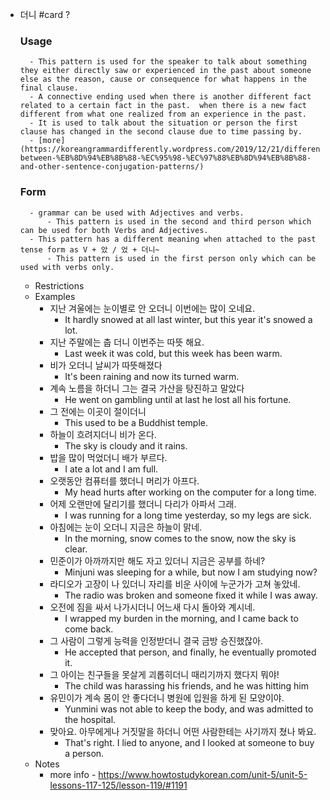 - 더니 #card
  ?
	### Usage
		- This pattern is used for the speaker to talk about something they either directly saw or experienced in the past about someone else as the reason, cause or consequence for what happens in the final clause.
		- A connective ending used when there is another different fact related to a certain fact in the past.  when there is a new fact different from what one realized from an experience in the past.
		- It is used to talk about the situation or person the first clause has changed in the second clause due to time passing by.
		- [more](https://koreangrammardifferently.wordpress.com/2019/12/21/difference-between-%EB%8D%94%EB%8B%88-%EC%95%98-%EC%97%88%EB%8D%94%EB%8B%88-and-other-sentence-conjugation-patterns/)
	### Form
	  
		- grammar can be used with Adjectives and verbs.
			- This pattern is used in the second and third person which can be used for both Verbs and Adjectives.
		- This pattern has a different meaning when attached to the past tense form as V + 았 / 었 + 더니~
			- This pattern is used in the first person only which can be used with verbs only.
	- Restrictions
	- Examples
		- 지난 겨울에는 눈이별로 안 오더니 이번에는 많이 오네요.
			- It hardly snowed at all last winter, but this year it's snowed a lot.
		- 지난 주말에는 춥 더니 이번주는 따뜻 해요.
			- Last week it was cold, but this week has been warm.
		- 비가 오더니 날씨가 따뜻해졌다
			- It's been raining and now its turned warm.
		- 계속 노름을 하더니 그는 결국 가산을 탕진하고 말았다
			- He went on gambling until at last he lost all his fortune.
		- 그 전에는 이곳이 절이더니
			- This used to be a Buddhist temple.
		- 하늘이 흐려지더니 비가 온다.
			- The sky is cloudy and it rains.
		- 밥을 많이 먹었더니 배가 부르다.
			- I ate a lot and I am full.
		- 오랫동안 컴퓨터를 했더니 머리가 아프다.
			- My head hurts after working on the computer for a long time.
		- 어제 오랜만에 달리기를 했더니 다리가 아파서 그래.
			- I was running for a long time yesterday, so my legs are sick.
		- 아침에는 눈이 오더니 지금은 하늘이 맑네.
			- In the morning, snow comes to the snow, now the sky is clear.
		- 민준이가 아까까지만 해도 자고 있더니 지금은 공부를 하네?
			- Minjuni was sleeping for a while, but now I am studying now?
		- 라디오가 고장이 나 있더니 자리를 비운 사이에 누군가가 고쳐 놓았네.
			- The radio was broken and someone fixed it while I was away.
		- 오전에 짐을 싸서 나가시더니 어느새 다시 돌아와 계시네.
			- I wrapped my burden in the morning, and I came back to come back.
		- 그 사람이 그렇게 능력을 인정받더니 결국 금방 승진했잖아.
			- He accepted that person, and finally, he eventually promoted it.
		- 그 아이는 친구들을 못살게 괴롭히더니 때리기까지 했다지 뭐야!
			- The child was harassing his friends, and he was hitting him
		- 유민이가 계속 몸이 안 좋다더니 병원에 입원을 하게 된 모양이야.
			- Yunmini was not able to keep the body, and was admitted to the hospital.
		- 맞아요. 아무에게나 거짓말을 하더니 어떤 사람한테는 사기까지 쳤나 봐요.
			- That's right. I lied to anyone, and I looked at someone to buy a person.
	- Notes
		- more info - https://www.howtostudykorean.com/unit-5/unit-5-lessons-117-125/lesson-119/#1191